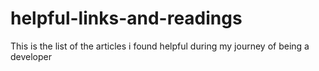# helpful-links-and-readings
This is the list of the articles i found helpful during my journey of being a developer
